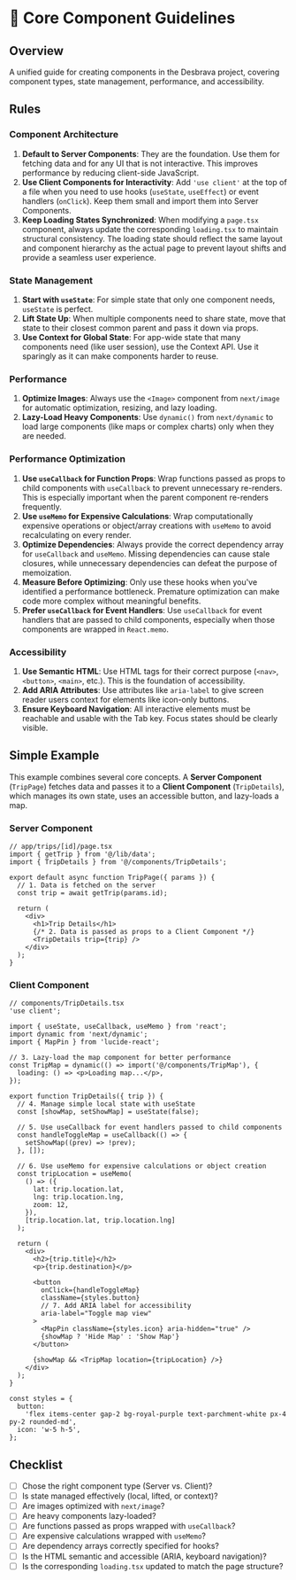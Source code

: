 # 🧩 Core Component Guidelines

## Overview

A unified guide for creating components in the Desbrava project, covering component types, state management, performance, and accessibility.

## Rules

### Component Architecture

1.  **Default to Server Components**: They are the foundation. Use them for fetching data and for any UI that is not interactive. This improves performance by reducing client-side JavaScript.
2.  **Use Client Components for Interactivity**: Add `'use client'` at the top of a file when you need to use hooks (`useState`, `useEffect`) or event handlers (`onClick`). Keep them small and import them into Server Components.
3.  **Keep Loading States Synchronized**: When modifying a `page.tsx` component, always update the corresponding `loading.tsx` to maintain structural consistency. The loading state should reflect the same layout and component hierarchy as the actual page to prevent layout shifts and provide a seamless user experience.

### State Management

1.  **Start with `useState`**: For simple state that only one component needs, `useState` is perfect.
2.  **Lift State Up**: When multiple components need to share state, move that state to their closest common parent and pass it down via props.
3.  **Use Context for Global State**: For app-wide state that many components need (like user session), use the Context API. Use it sparingly as it can make components harder to reuse.

### Performance

1.  **Optimize Images**: Always use the `<Image>` component from `next/image` for automatic optimization, resizing, and lazy loading.
2.  **Lazy-Load Heavy Components**: Use `dynamic()` from `next/dynamic` to load large components (like maps or complex charts) only when they are needed.

### Performance Optimization

1.  **Use `useCallback` for Function Props**: Wrap functions passed as props to child components with `useCallback` to prevent unnecessary re-renders. This is especially important when the parent component re-renders frequently.
2.  **Use `useMemo` for Expensive Calculations**: Wrap computationally expensive operations or object/array creations with `useMemo` to avoid recalculating on every render.
3.  **Optimize Dependencies**: Always provide the correct dependency array for `useCallback` and `useMemo`. Missing dependencies can cause stale closures, while unnecessary dependencies can defeat the purpose of memoization.
4.  **Measure Before Optimizing**: Only use these hooks when you've identified a performance bottleneck. Premature optimization can make code more complex without meaningful benefits.
5.  **Prefer `useCallback` for Event Handlers**: Use `useCallback` for event handlers that are passed to child components, especially when those components are wrapped in `React.memo`.

### Accessibility

1.  **Use Semantic HTML**: Use HTML tags for their correct purpose (`<nav>`, `<button>`, `<main>`, etc.). This is the foundation of accessibility.
2.  **Add ARIA Attributes**: Use attributes like `aria-label` to give screen reader users context for elements like icon-only buttons.
3.  **Ensure Keyboard Navigation**: All interactive elements must be reachable and usable with the Tab key. Focus states should be clearly visible.

## Simple Example

This example combines several core concepts. A **Server Component** (`TripPage`) fetches data and passes it to a **Client Component** (`TripDetails`), which manages its own state, uses an accessible button, and lazy-loads a map.

### Server Component

```tsx
// app/trips/[id]/page.tsx
import { getTrip } from '@/lib/data';
import { TripDetails } from '@/components/TripDetails';

export default async function TripPage({ params }) {
  // 1. Data is fetched on the server
  const trip = await getTrip(params.id);

  return (
    <div>
      <h1>Trip Details</h1>
      {/* 2. Data is passed as props to a Client Component */}
      <TripDetails trip={trip} />
    </div>
  );
}
```

### Client Component

```tsx
// components/TripDetails.tsx
'use client';

import { useState, useCallback, useMemo } from 'react';
import dynamic from 'next/dynamic';
import { MapPin } from 'lucide-react';

// 3. Lazy-load the map component for better performance
const TripMap = dynamic(() => import('@/components/TripMap'), {
  loading: () => <p>Loading map...</p>,
});

export function TripDetails({ trip }) {
  // 4. Manage simple local state with useState
  const [showMap, setShowMap] = useState(false);

  // 5. Use useCallback for event handlers passed to child components
  const handleToggleMap = useCallback(() => {
    setShowMap((prev) => !prev);
  }, []);

  // 6. Use useMemo for expensive calculations or object creation
  const tripLocation = useMemo(
    () => ({
      lat: trip.location.lat,
      lng: trip.location.lng,
      zoom: 12,
    }),
    [trip.location.lat, trip.location.lng]
  );

  return (
    <div>
      <h2>{trip.title}</h2>
      <p>{trip.destination}</p>

      <button
        onClick={handleToggleMap}
        className={styles.button}
        // 7. Add ARIA label for accessibility
        aria-label="Toggle map view"
      >
        <MapPin className={styles.icon} aria-hidden="true" />
        {showMap ? 'Hide Map' : 'Show Map'}
      </button>

      {showMap && <TripMap location={tripLocation} />}
    </div>
  );
}

const styles = {
  button:
    'flex items-center gap-2 bg-royal-purple text-parchment-white px-4 py-2 rounded-md',
  icon: 'w-5 h-5',
};
```

## Checklist

- [ ] Chose the right component type (Server vs. Client)?
- [ ] Is state managed effectively (local, lifted, or context)?
- [ ] Are images optimized with `next/image`?
- [ ] Are heavy components lazy-loaded?
- [ ] Are functions passed as props wrapped with `useCallback`?
- [ ] Are expensive calculations wrapped with `useMemo`?
- [ ] Are dependency arrays correctly specified for hooks?
- [ ] Is the HTML semantic and accessible (ARIA, keyboard navigation)?
- [ ] Is the corresponding `loading.tsx` updated to match the page structure?
